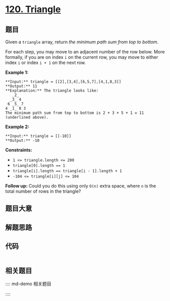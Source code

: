# [120. Triangle](https://leetcode.com/problems/triangle)

## 题目

Given a `triangle` array, return _the minimum path sum from top to bottom_.

For each step, you may move to an adjacent number of the row below. More
formally, if you are on index `i` on the current row, you may move to either
index `i` or index `i + 1` on the next row.



**Example 1:**

    
    
    **Input:** triangle = [[2],[3,4],[6,5,7],[4,1,8,3]]
    **Output:** 11
    **Explanation:** The triangle looks like:
       _2_
      _3_ 4
     6 _5_ 7
    4 _1_ 8 3
    The minimum path sum from top to bottom is 2 + 3 + 5 + 1 = 11 (underlined above).
    

**Example 2:**

    
    
    **Input:** triangle = [[-10]]
    **Output:** -10
    



**Constraints:**

  * `1 <= triangle.length <= 200`
  * `triangle[0].length == 1`
  * `triangle[i].length == triangle[i - 1].length + 1`
  * `-104 <= triangle[i][j] <= 104`



**Follow up:** Could you do this using only `O(n)` extra space, where `n` is
the total number of rows in the triangle?


## 题目大意

## 解题思路

## 代码

```javascript

```

## 相关题目

:::: md-demo 相关题目

::::
